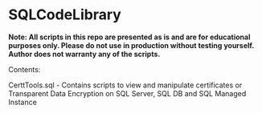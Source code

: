 # SQLCodeLibrary

<B>Note: All scripts in this repo are presented as is and are for educational purposes only. Please do not use in production without testing yourself. Author does not warranty any of the scripts. </B>
  
Contents:

CerttTools.sql - Contains scripts to view and manipulate certificates or Transparent Data Encryption on SQL Server, SQL DB and SQL Managed Instance

